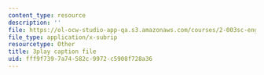 ```yaml
---
content_type: resource
description: ''
file: https://ol-ocw-studio-app-qa.s3.amazonaws.com/courses/2-003sc-engineering-dynamics-fall-2011/fff9f7397a74582c9972c5908f728a36_Fo-Y6kEMURk.vtt
file_type: application/x-subrip
resourcetype: Other
title: 3play caption file
uid: fff9f739-7a74-582c-9972-c5908f728a36
---
```

